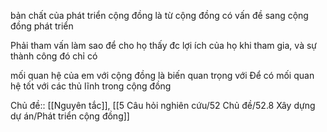 bản chất của phát triển cộng đồng là từ cộng đồng có vấn đề sang cộng đồng phát triển

Phải tham vấn làm sao để cho họ thấy đc lợi ích của họ khi tham gia, và sự thành công đó chỉ có 

mối quan hệ của em với cộng đồng là biến quan trọng với 
Để có mối quan hệ tốt với các thủ lĩnh trong cộng đồng 

Chủ đề:: [[Nguyên tắc]], [[5 Câu hỏi nghiên cứu/52 Chủ đề/52.8 Xây dựng dự án/Phát triển cộng đồng]]